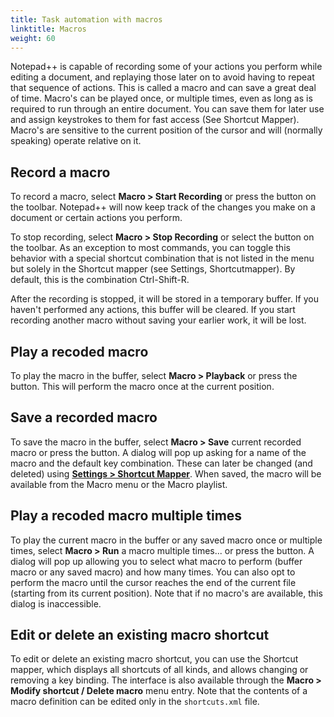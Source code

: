 ```yaml
---
title: Task automation with macros
linktitle: Macros
weight: 60
---
```


Notepad++ is capable of recording some of your actions you perform while editing
a document, and replaying those later on to avoid having to repeat that sequence
of actions. This is called a macro and can save a great deal of time. Macro's
can be played once, or multiple times, even as long as is required to run through
an entire document. You can save them for later use and assign keystrokes to
them for fast access (See Shortcut Mapper). Macro's are sensitive to the current
position of the cursor and will (normally speaking) operate relative on it.


## Record a macro

To record a macro, select **Macro > Start Recording** or press the  button on the
toolbar. Notepad++ will now keep track of the changes you make on a document or
certain actions you perform.

To stop recording, select **Macro > Stop Recording** or select the  button on the
toolbar. As an exception to most commands, you can toggle this behavior with a
special shortcut combination that is not listed in the menu but solely in the
Shortcut mapper (see Settings, Shortcutmapper). By default, this is the
combination Ctrl-Shift-R.

After the recording is stopped, it will be stored in a temporary buffer. If you
haven't performed any actions, this buffer will be cleared. If you start
recording another macro without saving your earlier work, it will be lost.


## Play a recoded macro

To play the macro in the buffer, select **Macro > Playback** or press the button.
This will perform the macro once at the current position.


## Save a recorded macro

To save the macro in the buffer, select **Macro > Save** current recorded macro or
press the button. A dialog will pop up asking for a name of the macro and the
default key combination. These can later be changed (and deleted) using
[**Settings > Shortcut Mapper**](../preferences/#shortcut-mapper).
When saved, the macro will be available from the Macro menu or the Macro playlist.


## Play a recoded macro multiple times

To play the current macro in the buffer or any saved macro once or multiple
times, select **Macro > Run** a macro multiple times... or press the  button.
A dialog will pop up allowing you to select what macro to perform (buffer
macro or any saved macro) and how many times. You can also opt to perform the
macro until the cursor reaches the end of the current file (starting from
its current position).
Note that if no macro's are available, this dialog is inaccessible.


## Edit or delete an existing macro shortcut

To edit or delete an existing macro shortcut, you can use the Shortcut mapper,
which displays all shortcuts of all kinds, and allows changing or removing a key
binding. The interface is also available through the **Macro > Modify
shortcut / Delete macro** menu entry. Note that the contents of a
macro definition can be edited only in the `shortcuts.xml` file.
